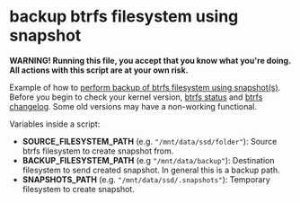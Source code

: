 backup btrfs filesystem using snapshot
======================================

**WARNING! Running this file, you accept that you know what you're doing. All actions with this script are at your own
risk.**

Example of how to
[perform backup of btrfs filesystem using snapshot(s)](https://archive.kernel.org/oldwiki/btrfs.wiki.kernel.org/index.php/Incremental_Backup.html).
Before you begin to check your kernel version,
[btrfs status](https://archive.kernel.org/oldwiki/btrfs.wiki.kernel.org/index.php/Status.html) and
[btrfs changelog](https://archive.kernel.org/oldwiki/btrfs.wiki.kernel.org/index.php/Changelog.html).
Some old versions may have a non-working functional.

Variables inside a script:

- **SOURCE_FILESYSTEM_PATH** (e.g. `"/mnt/data/ssd/folder"`): Source btrfs filesystem to create snapshot from.
- **BACKUP_FILESYSTEM_PATH** (e.g `"/mnt/data/backup"`): Destination filesystem to send created snapshot. In general
this is a backup path.
- **SNAPSHOTS_PATH** (e.g. `"/mnt/data/ssd/.snapshots"`): Temporary filesystem to create snapshot.
